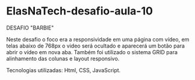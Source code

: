 # ElasNaTech-desafio-aula-10

DESAFIO "BARBIE"

Neste desafio o foco era a responsividade em uma página com vídeo, em telas abaixo de 768px o video será ocultado e aparecerá 
um botão para abrir o vídeo em nova aba. Também foi utilizado o sistema GRID para alinhamento das colunas e layout responsivo.

Tecnologias utilizadas: Html, CSS, JavaScript.
